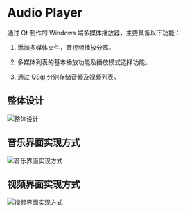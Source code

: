 # Audio Player

通过 Qt 制作的 Windows 端多媒体播放器，主要具备以下功能：

1. 添加多媒体文件，音视频播放分离。

2. 多媒体列表的基本播放功能及播放模式选择功能。

3. 通过 QSql 分别存储音频及视频列表。

## 整体设计
![整体设计](https://img-blog.csdnimg.cn/20190119195142969.png?x-oss-process=image/watermark,type_ZmFuZ3poZW5naGVpdGk,shadow_10,text_aHR0cHM6Ly9ibG9nLmNzZG4ubmV0L21veXVjaGFvc2hlbmc=,size_16,color_FFFFFF,t_70)

## 音乐界面实现方式
![音乐界面实现方式](https://img-blog.csdnimg.cn/20190119195852598.png?x-oss-process=image/watermark,type_ZmFuZ3poZW5naGVpdGk,shadow_10,text_aHR0cHM6Ly9ibG9nLmNzZG4ubmV0L21veXVjaGFvc2hlbmc=,size_16,color_FFFFFF,t_70)

## 视频界面实现方式
![视频界面实现方式](https://img-blog.csdnimg.cn/20190119195918878.png?x-oss-process=image/watermark,type_ZmFuZ3poZW5naGVpdGk,shadow_10,text_aHR0cHM6Ly9ibG9nLmNzZG4ubmV0L21veXVjaGFvc2hlbmc=,size_16,color_FFFFFF,t_70)
